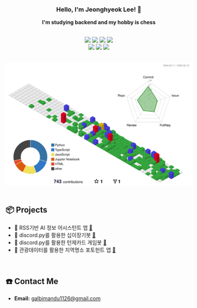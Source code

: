 <div align="center">
  
  ### Hello, I'm Jeonghyeok Lee! 👋
  <b> I'm studying backend and my hobby is chess</b>
  <br/>
  <br/>
  <div>  
    <img src="https://img.shields.io/badge/FastAPI-009688?style=flat-square&logo=fastapi&logoColor=white"/>
    <img src="https://img.shields.io/badge/Next.js-black?style=flat-square&logo=next.js&logoColor=white"/>
    <img src="https://img.shields.io/badge/TypeScript-3178C6?style=flat-square&logo=typescript&logoColor=white"/>
    <img src="https://img.shields.io/badge/Go-00ADD8?style=flat-square&logo=go&logoColor=white"/>
  </div>
  <div>
    <img src="https://img.shields.io/badge/Supabase-3ECF8E?style=flat-square&logo=supabase&logoColor=white"/>
    <img src="https://img.shields.io/badge/MySQL-4479A1?style=flat-square&logo=mysql&logoColor=white"/>
    <img src="https://img.shields.io/badge/Redis-D82C20?style=flat-square&logo=redis&logoColor=white"/>
  </div>

</div>
<br/>

![](./profile-3d-contrib/profile-gitblock.svg)
<br/>
<br/>
## 📦 Projects
- 🚀 RSS기반 AI 정보 어시스턴트 앱 [🔗](https://github.com/Team-Found/SANDDEOT-App)
- 🧸 discord.py를 활용한 십이장기봇 [🔗](https://github.com/GAMZAMANDU/12chessBot)
- 🧸 discord.py를 활용한 턴제카드 게임봇 [🔗](https://github.com/GAMZAMANDU/DeathCard)
- 🧸 관광데이터를 활용한 지역명소 포토헌트 앱 [🔗](https://github.com/FindOut-Hackathon)
<br/>

## ☎️ Contact Me
- **Email:** [galbimandu1126@gmail.com](mailto:galbimandu1126@gmail.com)
